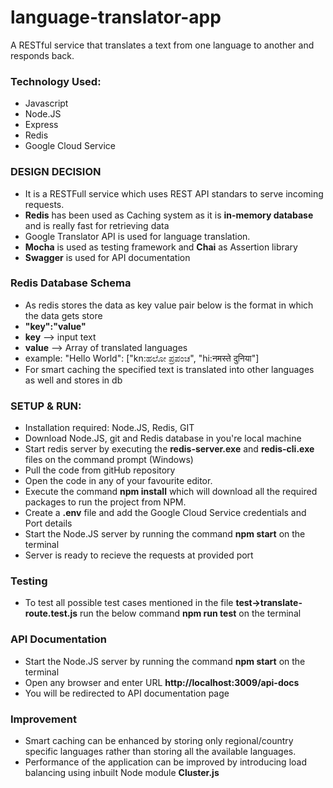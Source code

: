 # language-translator-app
A RESTful service that translates a text from one language to another and responds back.

### Technology Used:
- Javascript
- Node.JS
- Express
- Redis
- Google Cloud Service

### DESIGN DECISION
- It is a RESTFull service which uses REST API standars to serve incoming requests.
- **Redis** has been used as Caching system as it is **in-memory database** and is really fast for retrieving data
- Google Translator API is used for language translation.
- **Mocha** is used as testing framework and **Chai** as Assertion library
- **Swagger** is used for API documentation

### Redis Database Schema
- As redis stores the data as key value pair below is the format in which the data gets store
- **"key":"value"** 
- **key** --> input text
- **value** --> Array of translated languages
- example: "Hello World": ["kn:ಹಲೋ ಪ್ರಪಂಚ", "hi:नमस्ते दुनिया"]
- For smart caching the specified text is translated into other languages as well and stores in db

### SETUP & RUN:
- Installation required: Node.JS, Redis, GIT
- Download Node.JS, git and Redis database in you're local machine
- Start redis server by executing the **redis-server.exe** and **redis-cli.exe** files on the command prompt (Windows)
- Pull the code from gitHub repository
- Open the code in any of your favourite editor.
- Execute the command **npm install** which will download all the required packages to run the project from NPM.
- Create a **.env** file and add the Google Cloud Service credentials and Port details
- Start the Node.JS server by running the command **npm start** on the terminal
- Server is ready to recieve the requests at provided port

### Testing
- To test all possible test cases mentioned in the file **test->translate-route.test.js** run the below command **npm run test** on the terminal
  
### API Documentation
- Start the Node.JS server by running the command **npm start** on the terminal
- Open any browser and enter URL **http://localhost:3009/api-docs**
- You will be redirected to API documentation page

### Improvement
- Smart caching can be enhanced by storing only regional/country specific languages rather than storing all the available languages.
- Performance of the application can be improved by introducing load balancing using inbuilt Node module **Cluster.js**
